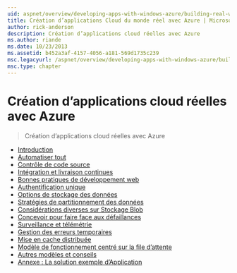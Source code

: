 ```yaml
---
uid: aspnet/overview/developing-apps-with-windows-azure/building-real-world-cloud-apps-with-windows-azure/index
title: Création d’applications Cloud du monde réel avec Azure | Microsoft Docs
author: rick-anderson
description: Création d’applications cloud réelles avec Azure
ms.author: riande
ms.date: 10/23/2013
ms.assetid: b452a3af-4157-4056-a181-569d1735c239
msc.legacyurl: /aspnet/overview/developing-apps-with-windows-azure/building-real-world-cloud-apps-with-windows-azure
msc.type: chapter
---
```

<a name="building-real-world-cloud-apps-with-azure"></a>Création d’applications cloud réelles avec Azure
====================
> Création d’applications cloud réelles avec Azure


- [Introduction](introduction.md)
- [Automatiser tout](automate-everything.md)
- [Contrôle de code source](source-control.md)
- [Intégration et livraison continues](continuous-integration-and-continuous-delivery.md)
- [Bonnes pratiques de développement web](web-development-best-practices.md)
- [Authentification unique](single-sign-on.md)
- [Options de stockage des données](data-storage-options.md)
- [Stratégies de partitionnement des données](data-partitioning-strategies.md)
- [Considérations diverses sur Stockage Blob](unstructured-blob-storage.md)
- [Concevoir pour faire face aux défaillances](design-to-survive-failures.md)
- [Surveillance et télémétrie](monitoring-and-telemetry.md)
- [Gestion des erreurs temporaires](transient-fault-handling.md)
- [Mise en cache distribuée](distributed-caching.md)
- [Modèle de fonctionnement centré sur la file d’attente](queue-centric-work-pattern.md)
- [Autres modèles et conseils](more-patterns-and-guidance.md)
- [Annexe : La solution exemple d’Application](the-fix-it-sample-application.md)
